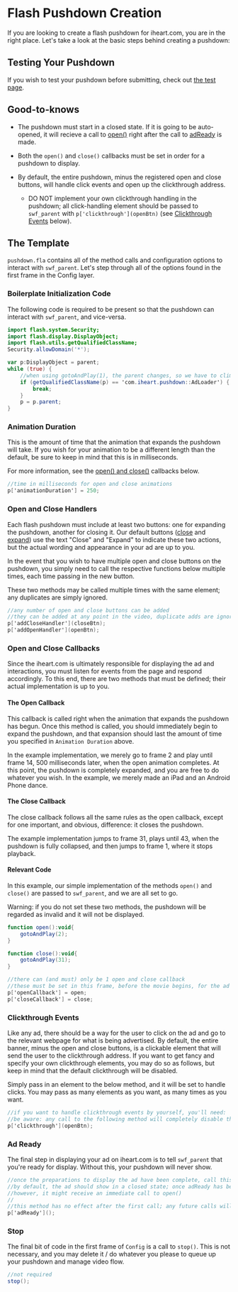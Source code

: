 # Flash Pushdown Creation

If you are looking to create a flash pushdown for iheart.com, you are in the right place.  Let's take a look at the basic steps behind creating a pushdown:

## Testing Your Pushdown

If you wish to test your pushdown before submitting, check out [the test page](../test).

## Good-to-knows

* The pushdown must start in a closed state.  If it is going to be auto-opened, it will recieve a call to [open()](#the-open-callback) right after the call to [adReady](#ad-ready) is made.

* Both the `open()` and `close()` callbacks must be set in order for a pushdown to display.

* By default, the entire pushdown, minus the registered open and close buttons, will handle click events and open up the clickthrough address.
	
	* DO NOT implement your own clickthrough handling in the pushdown; all click-handling element should be passed to `swf_parent` with `p['clickthrough'](openBtn)` (see [Clickthrough Events](#clickthrough-events) below).

## The Template

`pushdown.fla` contains all of the method calls and configuration options to interact with `swf_parent`.  Let's step through all of the options found in the first frame in the Config layer.

### Boilerplate Initialization Code

The following code is required to be present so that the pushdown can interact with `swf_parent`, and vice-versa.

```actionscript
import flash.system.Security;
import flash.display.DisplayObject;
import flash.utils.getQualifiedClassName;
Security.allowDomain('*');

var p:DisplayObject = parent;
while (true) {
	//when using gotoAndPlay(1), the parent changes, so we have to climb
	if (getQualifiedClassName(p) == 'com.iheart.pushdown::AdLoader') {
		break;
	}
	p = p.parent;
}
```

### Animation Duration

This is the amount of time that the animation that expands the pushdown will take. If you wish for your animation to be a different length than the default, be sure to keep in mind that this is in milliseconds.

For more information, see the [open() and close()](#open-and-close-callbacks) callbacks below.

```actionscript
//time in milliseconds for open and close animations
p['animationDuration'] = 250;
```

### Open and Close Handlers

Each flash pushdown must include at least two buttons: one for expanding the pushdown, another for closing it. Our default buttons ([close](assets/default_close.png) and [expand](assets/default_expand.png)) use the text "Close" and "Expand" to indicate these two actions, but the actual wording and appearance in your ad are up to you.

In the event that you wish to have multiple open and close buttons on the pushdown, you simply need to call the respective functions below multiple times, each time passing in the new button.

These two methods may be called multiple times with the same element; any duplicates are simply ignored.

```actionscript
//any number of open and close buttons can be added
//they can be added at any point in the video, duplicate adds are ignored
p['addCloseHandler'](closeBtn);
p['addOpenHandler'](openBtn);
```

### Open and Close Callbacks

Since the iheart.com is ultimately responsible for displaying the ad and interactions, you must listen for events from the page and respond accordingly.  To this end, there are two methods that must be defined; their actual implementation is up to you.

#### The Open Callback

This callback is called right when the animation that expands the pushdown has begun. Once this method is called, you should immediately begin to expand the pushdown, and that expansion should last the amount of time you specified in `Animation Duration` above.

In the example implementation, we merely go to frame 2 and play until frame 14, 500 milliseconds later, when the open animation completes.  At this point, the pushdown is completely expanded, and you are free to do whatever you wish.  In the example, we merely made an iPad and an Android Phone dance.

#### The Close Callback

The close callback follows all the same rules as the open callback, except for one important, and obvious, difference: it closes the pushdown.

The example implementation jumps to frame 31, plays until 43, when the pushdown is fully collapsed, and then jumps to frame 1, where it stops playback.

#### Relevant Code

In this example, our simple implementation of the methods `open()` and `close()` are passed to `swf_parent`, and we are all set to go.

Warning: if you do not set these two methods, the pushdown will be regarded as invalid and it will not be displayed.

```actionscript
function open():void{
	gotoAndPlay(2);
}

function close():void{
	gotoAndPlay(31);
}

//there can (and must) only be 1 open and close callback
//these must be set in this frame, before the movie begins, for the ad to work
p['openCallback'] = open;
p['closeCallback'] = close;
```

### Clickthrough Events

Like any ad, there should be a way for the user to click on the ad and go to the relevant webpage for what is being advertised.  By default, the entire banner, minus the open and close buttons, is a clickable element that will send the user to the clickthrough address.  If you want to get fancy and specify your own clickthrough elements, you may do so as follows, but keep in mind that the default clickthrough will be disabled.

Simply pass in an element to the below method, and it will be set to handle clicks.  You may pass as many elements as you want, as many times as you want.

```actionscript
//if you want to handle clickthrough events by yourself, you'll need:
//be aware: any call to the following method will completely disable the default clickthrough handling
p['clickthrough'](openBtn);
```

### Ad Ready

The final step in displaying your ad on iheart.com is to tell `swf_parent` that you're ready for display.  Without this, your pushdown will never show.

```actionscript
//once the preparations to display the ad have been complete, call this.
//by default, the ad should show in a closed state; once adReady has been called,
//however, it might receive an immediate call to open()
//
//this method has no effect after the first call; any future calls will do nothing
p['adReady']();
```

### Stop

The final bit of code in the first frame of `Config` is a call to `stop()`.  This is not necessary, and you may delete it / do whatever you please to queue up your pushdown and manage video flow.

```actionscript
//not required
stop();
```